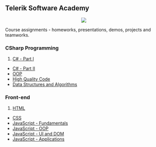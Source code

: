## Telerik Software Academy

<p align="center"><a href="http://academy.telerik.com/"><img src="https://raw.githubusercontent.com/fast4y/TelerikAcademy/master/ta.png" /></a></p>

Course assignments - homeworks, presentations, demos, projects and teamworks.

### CSharp Programming
1. [C# - Part I]()
* [C# - Part II]()
* [OOP]()
* [High Quality Code]()
* [Data Structures and Algorithms]()

### Front-end
1. [HTML]()
* [CSS]()
* [JavaScript - Fundamentals]()
* [JavaScript - OOP]()
* [JavaScript - UI and DOM]()
* [JavaScript - Applications]()
